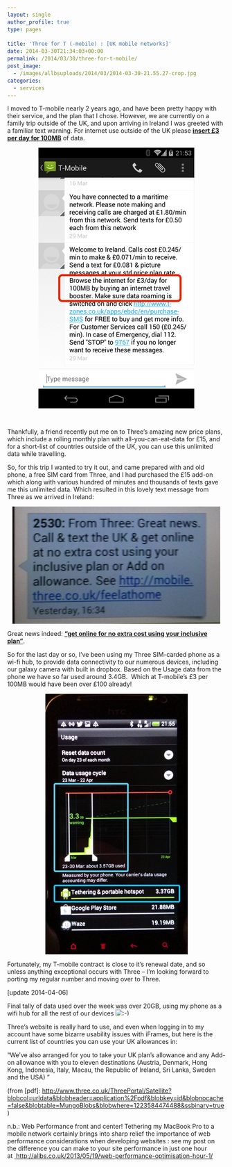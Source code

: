 ```yaml
---
layout: single
author_profile: true
type: pages

title: 'Three for T (-mobile) : [UK mobile networks]'
date: 2014-03-30T21:34:03+00:00
permalink: /2014/03/30/three-for-t-mobile/
post_image:
  - /images/allbsuploads/2014/03/2014-03-30-21.55.27-crop.jpg
categories:
  - services
---
```

I moved to T-mobile nearly 2 years ago, and have been pretty happy with their service, and the plan that I chose. However, we are currently on a family trip outside of the UK, and upon arriving in Ireland I was greeted with a familiar text warning. For internet use outside of the UK please **<span style="text-decoration: underline;">insert £3 per day for 100MB</span>** of data.

<img style="display: block; margin-left: auto; margin-right: auto;" title="2014-03-30 20.53.10.png" src="/images/allbsuploads/2014/03/2014-03-30-20.53.10.png" alt="2014 03 30 20 53 10" width="360" height="600" border="0" />

&nbsp;

Thankfully, a friend recently put me on to Three’s amazing new price plans, which include a rolling monthly plan with all-you-can-eat-data for £15, and for a short-list of countries outside of the UK, you can use this unlimited data while travelling.

So, for this trip I wanted to try it out, and came prepared with and old phone, a free SIM card from Three, and I had purchased the £15 add-on which along with various hundred of minutes and thousands of texts gave me this unlimited data. Which resulted in this lovely text message from Three as we arrived in Ireland:

<img style="display: block; margin-left: auto; margin-right: auto; border: 0px;" title="2014-03-30 21.55.43.jpg" src="/images/allbsuploads/2014/03/2014-03-30-21.55.43.jpg" alt="2014 03 30 21 55 43" width="480" height="270" border="0" />

Great news indeed: **<span style="text-decoration: underline;">“get online for no extra cost using your inclusive plan”</span>**.

So for the last day or so, I’ve been using my Three SIM-carded phone as a wi-fi hub, to provide data connectivity to our numerous devices, including our galaxy camera with built in dropbox. Based on the Usage data from the phone we have so far used around 3.4GB.  Which at T-mobile’s £3 per 100MB would have been over £100 already!

<img style="display: block; margin-left: auto; margin-right: auto;" title="2014-03-30 21.55.27.jpg" src="/images/allbsuploads/2014/03/2014-03-30-21.55.27.jpg" alt="2014 03 30 21 55 27" width="329" height="600" border="0" />

Fortunately, my T-mobile contract is close to it’s renewal date, and so unless anything exceptional occurs with Three &#8211; I’m looking forward to porting my regular number and moving over to Three.

[update 2014-04-06]

Final tally of data used over the week was over 20GB, using my phone as a wifi hub for all the rest of our devices <img src="http://allbs.co.uk/wp-includes/images/smilies/simple-smile.png" alt=":-)" class="wp-smiley" style="height: 1em; max-height: 1em;" />

Three&#8217;s website is really hard to use, and even when logging in to my account have some bizarre usability issues with iFrames, but here is the current list of countries you can use your UK allowances in:

&#8220;We’ve also arranged for you to take your UK plan’s allowance and any Add-on allowance with you to eleven destinations (Austria, Denmark, Hong Kong, Indonesia, Italy, Macau, the Republic of Ireland, Sri Lanka, Sweden and the USA) &#8221;

(from [pdf]: <a title="http://www.three.co.uk/ThreePortal/Satellite?blobcol=urldata&blobheader=application%2Fpdf&blobkey=id&blobnocache=false&blobtable=MungoBlobs&blobwhere=1223584474488&ssbinary=true" href="http://www.three.co.uk/ThreePortal/Satellite?blobcol=urldata&blobheader=application%2Fpdf&blobkey=id&blobnocache=false&blobtable=MungoBlobs&blobwhere=1223584474488&ssbinary=true" target="_blank">http://www.three.co.uk/ThreePortal/Satellite?blobcol=urldata&blobheader=application%2Fpdf&blobkey=id&blobnocache=false&blobtable=MungoBlobs&blobwhere=1223584474488&ssbinary=true</a> )

n.b.: Web Performance front and center! Tethering my MacBook Pro to a mobile network certainly brings into sharp relief the importance of web performance considerations when developing websites : see my post on the difference you can make to your site performance in just one hour at <a title="http://allbs.co.uk/2013/05/19/web-performance-optimisation-hour-1/" href="/2013/05/19/web-performance-optimisation-hour-1/" target="_blank"> http://allbs.co.uk/2013/05/19/web-performance-optimisation-hour-1/</a>

&nbsp;
